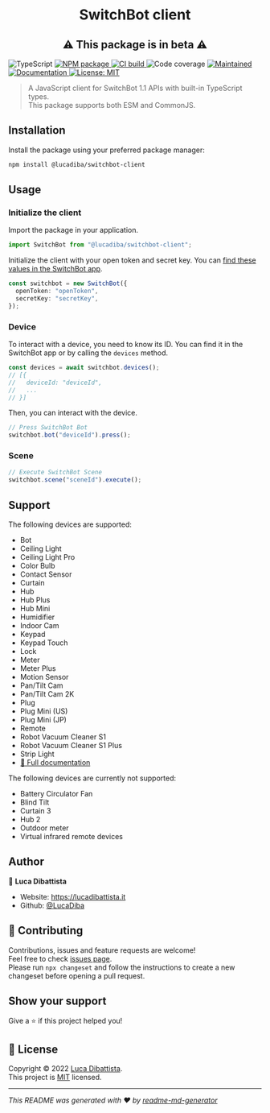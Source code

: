 <h1 align="center">SwitchBot client</h1>
<h2 align="center">⚠️ This package is in beta ⚠️</h2>
<p>
  <img alt="TypeScript" src="https://img.shields.io/badge/TypeScript-007ACC?logo=typescript&logoColor=white" />
  <a href="https://www.npmjs.com/package/@lucadiba/switchbot-client">
    <img alt="NPM package" src="https://img.shields.io/npm/v/@lucadiba/switchbot-client?color=blue" />
  </a>
  <a href="https://github.com/LucaDiba/switchbot-client/actions/workflows/ci.yml">
    <img alt="CI build" src="https://github.com/LucaDiba/switchbot-client/actions/workflows/ci.yml/badge.svg" />
  </a>
  <img alt="Code coverage" src="https://codecov.io/gh/LucaDiba/switchbot-client/branch/main/graph/badge.svg?token=RvIg6LPcvm" />
  <a href="https://github.com/LucaDiba/switchbot-client/graphs/commit-activity">
    <img alt="Maintained" src="https://img.shields.io/badge/maintained-yes-brightgreen.svg" />
  </a>
  <a href="https://lucadiba.github.io/switchbot-client/modules/SwitchBot.html">
    <img alt="Documentation" src="https://img.shields.io/badge/documentation-yes-brightgreen.svg" />
  </a>
  <a href="https://github.com/LucaDiba/switchbot-client/blob/main/LICENSE">
    <img alt="License: MIT" src="https://img.shields.io/github/license/LucaDiba/switchbot-client" />
  </a>
</p>

> A JavaScript client for SwitchBot 1.1 APIs with built-in TypeScript types.<br />
> This package supports both ESM and CommonJS.

## Installation

Install the package using your preferred package manager:

```sh
npm install @lucadiba/switchbot-client
```

## Usage

### Initialize the client

Import the package in your application.

```typescript
import SwitchBot from "@lucadiba/switchbot-client";
```

Initialize the client with your open token and secret key. You can [find these values in the SwitchBot app](https://support.switch-bot.com/hc/en-us/articles/12822710195351-How-to-obtain-a-Token).

```typescript
const switchbot = new SwitchBot({
  openToken: "openToken",
  secretKey: "secretKey",
});
```

### Device

To interact with a device, you need to know its ID. You can find it in the SwitchBot app or by calling the `devices` method.

```typescript
const devices = await switchbot.devices();
// [{
//   deviceId: "deviceId",
//   ...
// }]
```

Then, you can interact with the device.

```typescript
// Press SwitchBot Bot
switchbot.bot("deviceId").press();
```

### Scene

```typescript
// Execute SwitchBot Scene
switchbot.scene("sceneId").execute();
```

## Support

The following devices are supported:

- Bot
- Ceiling Light
- Ceiling Light Pro
- Color Bulb
- Contact Sensor
- Curtain
- Hub
- Hub Plus
- Hub Mini
- Humidifier
- Indoor Cam
- Keypad
- Keypad Touch
- Lock
- Meter
- Meter Plus
- Motion Sensor
- Pan/Tilt Cam
- Pan/Tilt Cam 2K
- Plug
- Plug Mini (US)
- Plug Mini (JP)
- Remote
- Robot Vacuum Cleaner S1
- Robot Vacuum Cleaner S1 Plus
- Strip Light
- [📘 Full documentation](https://lucadiba.github.io/switchbot-client/modules/SwitchBot.html)

The following devices are currently not supported:

- Battery Circulator Fan
- Blind Tilt
- Curtain 3
- Hub 2
- Outdoor meter
- Virtual infrared remote devices

## Author

👤 **Luca Dibattista**

- Website: https://lucadibattista.it
- Github: [@LucaDiba](https://github.com/LucaDiba)

## 🤝 Contributing

Contributions, issues and feature requests are welcome!<br />
Feel free to check [issues page](https://github.com/LucaDiba/switchbot-client/issues).<br />
Please run `npx changeset` and follow the instructions to create a new changeset before opening a pull request.

## Show your support

Give a ⭐️ if this project helped you!

## 📝 License

Copyright © 2022 [Luca Dibattista](https://github.com/LucaDiba).<br />
This project is [MIT](https://github.com/LucaDiba/switchbot-client/blob/main/LICENSE) licensed.

---

_This README was generated with ❤️ by [readme-md-generator](https://github.com/kefranabg/readme-md-generator)_
